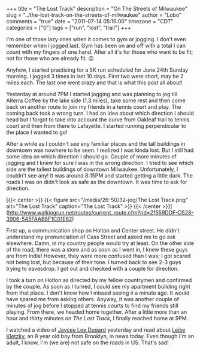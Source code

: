 +++
title = "The Lost Track"
description = "On The Streets of Milwaukee"
slug = "../the-lost-track-on-the-streets-of-milwaukee"
author = "Lobo"
comments = "true"
date = "2011-07-14 05:16:00"
timezone = "CDT"
categories = ["0"]
tags = ["run", "lost", "trail"]
+++

I'm one of those lazy ones when it comes to gym or jogging. I don't even remember when I jogged last.  Gym has been on and off with a total I can count with my fingers of one hand. After all it's for those who want to be fit; not for those who are already fit. :wink:

Anyhow, I started practicing for a 5K run scheduled for June 24th Sunday morning. I jogged 3 times in last 10 days. First two were short, may be 2 miles each. The last one went crazy and that is what this post all about!

Yesterday at around 7PM I started jogging and was planning to jog till Alterra Coffee by the lake side (1.3 miles), take some rest and then come back on another route to join my friends in a tennis court and play. The coming back took a wrong turn. I had an idea about which direction I should head but I forgot to take into account the curve from Oakleaf trail to tennis court and then from there to Lafayette. I started running perpendicular to the place I wanted to go!

After a while as I couldn't see any familiar places and the tall buildings in downtown was nowhere to be seen. I realized I was kinda lost. But I still had some idea on which direction I should go. Couple of more minutes of jogging and I knew for sure I was in the wrong direction. I tried to see which side are the tallest buildings of downtown Milwaukee. Unfortunately, I couldn't see any! It was around 8:15PM and started getting a little dark. The roads I was on didn't look as safe as the downtown. It was time to ask for direction.

[{{< center >}}
{{< figure src="/media/26-50/32-jog/The Lost Track.png" alt="The Lost Track" caption="The Lost Track" >}}
{{< /center >}}]
(http://www.walkjogrun.net/routes/current_route.cfm?rid=21559DDF-D528-3906-545FAAB8F1C01E82)

First up, a communication shop on Holton and Center street. He didn't understand my pronunciation of Cass Street and asked me to go ask elsewhere. Damn, in my country people would try at least. On the other side of the road, there was a store and as soon as I went in, I knew these guys are from India! However, they were more confused than I was; I got scared not being lost, but because of their tone. I turned back to see 2-3 guys trying to eavesdrop. I got out and checked with a couple for direction.

I took a turn on Holton as directed by my fellow countrymen and confirmed by the couple. As soon as I turned, I could see my apartment building right from that place. I don't know how I missed seeing it a minute ago. It would have spared me from asking others. Anyway, it was another couple of minutes of jog before I stopped at tennis courts to find my friends still playing. From there, we headed home together. After a little more than an hour and thirty minutes on _The Lost Track_, I finally reached home at 9PM.

I watched a video of [Jaycee Lee Dugard](/blog/i-need-a-hug-from-jaycee-lee-dugard/) yesterday and read about [Leiby Kletzky](https://en.wikipedia.org/wiki/Murder_of_Leiby_Kletzky), an 8 year old boy from Brooklyn, in news today. Even though I'm an adult, I know, I'm (we are) not safe on the roads in US. That's sad!  
